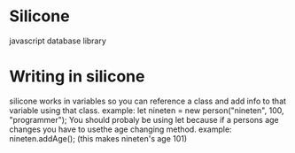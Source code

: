 # Silicone
javascript database library


# Writing in silicone

silicone works in variables so you can reference a class and add info to that variable using that class.
example: let nineten = new person("nineten", 100, "programmer");
You should probaly be using let because if a persons age changes you have to usethe age changing method.
example: nineten.addAge(); (this makes nineten's age 101)
